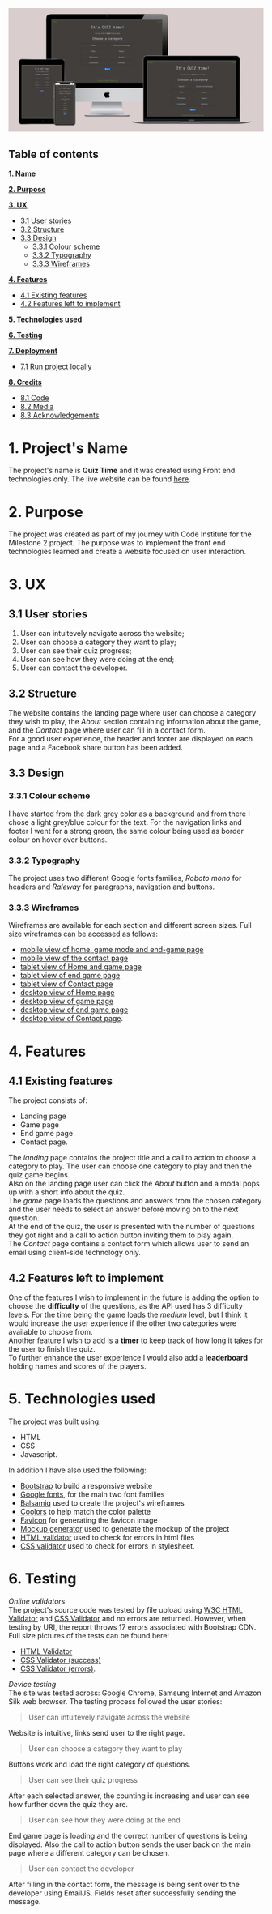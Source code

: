 ![mockup-image](assets/images/mockup.png)
## **Table of contents**
[**1. Name**](#1-project's-name)

[**2. Purpose**](#2-purpose) 

[**3. UX**](#3-ux)
- [3.1 User stories](#31-user-stories)
- [3.2 Structure](#32-structure)
- [3.3 Design](#33-design)  
  - [3.3.1 Colour scheme](#331-colour-scheme)
  - [3.3.2 Typography](#332-typography)
  - [3.3.3 Wireframes](#333-wireframes)

[**4. Features** ](#4-features)
- [4.1 Existing features](#41-existing-features)
- [4.2 Features left to implement](#42-features-left-to-implement)

[**5. Technologies used**](#5-technologies-used)

[**6. Testing**](#6-testing)

[**7. Deployment**](#7-deployment)
- [7.1 Run project locally](#71-run-project-locally)

[**8. Credits**](#8-credits)
- [8.1 Code](#81-code)
- [8.2 Media](#82-media)
- [8.3 Acknowledgements](#83-acknowledgements)

# 1. Project's Name
The project's name is **Quiz Time** and it was created using Front end technologies only. The live website can be found [here](https://stefanmdvs.github.io/quiz-codeInstitute/index.html). 

# 2. Purpose
The project was created as part of my journey with Code Institute for the Milestone 2 project. The purpose was to implement the front end technologies learned and create a website focused on user interaction. 

# 3. UX
## 3.1 User stories
1. User can intuitevely navigate across the website;
2. User can choose a category they want to play;
3. User can see their quiz progress;
4. User can see how they were doing at the end;
5. User can contact the developer.
## 3.2 Structure
The website contains the landing page where user can choose a category they wish to play, the *About* section containing information about the game, and the *Contact* page where user can fill in a contact form.  
For a good user experience, the header and footer are displayed on each page and a Facebook share button has been added.
## 3.3 Design
### 3.3.1 Colour scheme
I have started from the dark grey color as a background and from there I chose a light grey/blue colour for the text. For the navigation links and footer I went for a strong green, the same colour being used as border colour on hover over buttons.
### 3.3.2 Typography
The project uses two different Google fonts families, *Roboto mono* for headers  and *Raleway* for paragraphs, navigation and buttons.
### 3.3.3 Wireframes
Wireframes are available for each section and different screen sizes. Full size wireframes can be accessed as follows:
* [mobile view of home, game mode and end-game page](assets/wireframes/mobileView-home-game-end.pdf)
* [mobile view of the contact page](assets/wireframes/mobileContact.pdf)
* [tablet view of Home and game page](assets/wireframes/tabletView-home-game.pdf)
* [tablet view of end game page](assets/wireframes/tabletView-end.pdf)
* [tablet view of Contact page](assets/wireframes/tabletContact.pdf)
* [desktop view of Home page](assets/wireframes/desktop-home.pdf)
* [desktop view of game page](assets/wireframes/desktop-game.pdf)
* [desktop view of end game page](assets/wireframes/desktop-end.pdf)
* [desktop view of Contact page](assets/wireframes/desktopContact.pdf).
# 4. Features
## 4.1 Existing features
The project consists of:
- Landing page
- Game page
- End game page
- Contact page.

The *landing* page contains the project title and a call to action to choose a category to play. The user can choose one category to play and then the quiz game begins.  
Also on the landing page user can click the *About* button and a modal pops up with a short info about the quiz.  
The *game* page loads the questions and answers from the chosen category and the user needs to select an answer before moving on to the next question.  
At the end of the quiz, the user is presented with the number of questions they got right and a call to action button inviting them to play again.  
The *Contact* page contains a contact form which allows user to send an email using client-side technology only.
## 4.2 Features left to implement
One of the features I wish to implement in the future is adding the option to choose the **difficulty** of the questions, as the API used has 3 difficulty levels. For the time being the game loads the *medium* level, but I think it would increase the user experience if the other two categories were available to choose from.  
Another feature I wish to add is a **timer** to keep track of how long it takes for the user to finish the quiz.  
To further enhance the user experience I would also add a **leaderboard** holding names and scores of the players.
# 5. Technologies used
The project was built using:
- HTML
- CSS
- Javascript.

In addition I have also used the following:
- [Bootstrap](https://getbootstrap.com/) to build a responsive website
- [Google fonts](https://fonts.google.com/), for the main two font families
- [Balsamiq](https://balsamiq.com/) used to create the project's wireframes
- [Coolors](https://coolors.co/) to help match the color palette
- [Favicon](https://favicon.io/) for generating the favicon image 
- [Mockup generator](http://techsini.com/multi-mockup/index.php) used to generate the mockup of the project
- [HTML validator](https://validator.w3.org/) used to check for errors in html files
- [CSS validator](https://jigsaw.w3.org/css-validator/) used to check for errors in stylesheet.

# 6. Testing
*Online validators*  
The project's source code was tested by file upload using [W3C HTML Validator](https://validator.w3.org/) and [CSS Validator](https://jigsaw.w3.org/css-validator/) and no errors are returned. However, when testing by URI, the report throws 17 errors associated with Bootstrap CDN. Full size pictures of the tests can be found here:
- [HTML Validator](assets/images/html-validator.png)
- [CSS Validator (success)](assets/images/css-validator.png)
- [CSS Validator (errors)](assets/images/errors-bootstrap.png).  

*Device testing*  
The site was tested across: Google Chrome, Samsung Internet and Amazon Silk web browser. The testing process followed the user stories:
>User can intuitevely navigate across the website
>
Website is intuitive, links send user to the right page.
>User can choose a category they want to play
>
Buttons work and load the right category of questions.
>User can see their quiz progress
>
After each selected answer, the counting is increasing and user can see how further down the quiz they are.
>User can see how they were doing at the end
>
End game page is loading and the correct number of questions is being displayed. Also the call to action button sends the user back on the main page where a different category can be chosen.
>User can contact the developer
>
After filling in the contact form, the message is being sent over to the developer using EmailJS. Fields reset after successfully sending the message.  


